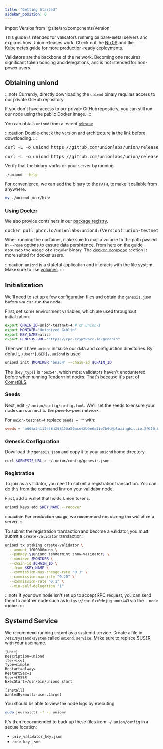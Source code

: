 ```yaml
---
title: "Getting Started"
sidebar_position: 0
---
```


import Version from '@site/src/components/Version'

This guide is intended for validators running on bare-metal servers and explains how Union releases work. Check out the [NixOS](./nixos) and the [Kubernetes](./kubernetes) guide for more production-ready deployments.

Validators are the backbone of the network. Becoming one requires significant token bonding and delegations, and is not intended for non-power users.

## Obtaining uniond

:::note
Currently, directly downloading the `uniond` binary requires access to our private GitHub repository.

If you don't have access to our private GitHub repository, you can still run our node using the public Docker image.
:::

You can obtain `uniond` from a recent [release](https://github.com/unionlabs/union/releases/latest).

:::caution
Double-check the version and architecture in the link before downloading.
:::

<pre language="sh" title="x86_64-linux">
curl -L -o uniond https://github.com/unionlabs/union/releases/download/{Version('union-testnet-4')}/uniond-release-x86_64-linux
</pre>
<pre language="sh" title="aarch64-linux">
curl -L -o uniond https://github.com/unionlabs/union/releases/download/{Version('union-testnet-4')}/uniond-release-aarch64-linux
</pre>

Verify that the binary works on your server by running:

```sh
./uniond --help
```

For convenience, we can add the binary to the `PATH`, to make it callable from anywhere.

```sh
mv ./uniond /usr/bin/
```

### Using Docker

We also provide containers in our [package registry](https://github.com/unionlabs/union/pkgs/container/uniond).

<pre language="sh">
docker pull ghcr.io/unionlabs/uniond:{Version('union-testnet-4')}
</pre>

When running the container, make sure to map a volume to the path passed in `--home` options to ensure data persistence. From here on the guide assumes the usage of a regular binary. The [docker-compose](./docker-compose) section is more suited for docker users.

:::caution
`uniond` is a stateful application and interacts with the file system. Make sure to use [volumes](https://docs.docker.com/storage/volumes/).
:::

## Initialization

We'll need to set up a few configuration files and obtain the [`genesis.json`](https://rpc.cryptware.io/genesis) before we can run the node.

First, set some environment variables, which are used throughout initialization.

```sh
export CHAIN_ID=union-testnet-4 # or union-1
export MONIKER="Unionized Goblin"
export KEY_NAME=alice
export GENESIS_URL="https://rpc.cryptware.io/genesis"
```

Then we'll have `uniond` initialize our data and configuration directories. By default, `/User/{USER}/.uniond` is used.

```sh
uniond init $MONIKER "bn254" --chain-id $CHAIN_ID
```

The `[key_type]` is `"bn254"`, which most validators haven't encountered before when running Tendermint nodes. That's because it's part of [CometBLS](02_architecture/cometbls.md).

### Seeds

Next, edit `~/.union/config/config.toml`. We'll set the seeds to ensure your node can connect to the peer-to-peer network.

For `union-testnet-4` replace `seeds = ""` with:

```toml
seeds = "a069a341154484298156a56ace42b6e6a71e7b9d@blazingbit.io:27656,8a07752a234bb16471dbb577180de7805ba6b5d9@union.testnet.4.seed.poisonphang.com:26656"
```

### Genesis Configuration

Download the `genesis.json` and copy it to your `uniond` home directory.

```sh
curl $GENESIS_URL > ~/.union/config/genesis.json
```

### Registration

To join as a validator, you need to submit a registration transaction. You can do this from the command line on your validator node.

First, add a wallet that holds Union tokens.

```sh
uniond keys add $KEY_NAME --recover
```

:::caution
For production usage, we recommend not storing the wallet on a server.
:::

To submit the registration transaction and become a validator, you must submit a `create-validator` transaction:

```sh
uniond tx staking create-validator \
  --amount 1000000muno \
  --pubkey $(uniond tendermint show-validator) \
  --moniker $MONIKER \
  --chain-id $CHAIN_ID \
  --from $KEY_NAME \
  --commission-max-change-rate "0.1" \
  --commission-max-rate "0.20" \
  --commission-rate "0.1" \
  --min-self-delegation "1"
```

:::note
If your own node isn't set up to accept RPC request, you can send them to another node such as `https://rpc.0xc0dejug.uno:443` via the `--node` option.
:::

## Systemd Service

We recommend running `uniond` as a systemd service. Create a file in `/etc/systemd/system` called `uniond.service`. Make sure to replace $USER with your username.

```systemd
[Unit]
Description=uniond
[Service]
Type=simple
Restart=always
RestartSec=1
User=$USER
ExecStart=/usr/bin/uniond start

[Install]
WantedBy=multi-user.target
```

You should be able to view the node logs by executing

```sh
sudo journalctl -f -u uniond
```

It's then recommended to back up these files from `~/.union/config` in a secure location:

- `priv_validator_key.json`
- `node_key.json`
